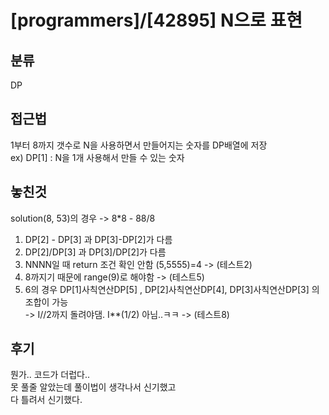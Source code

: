 # [programmers]/[42895] N으로 표현

## 분류
DP

## 접근법
1부터 8까지 갯수로 N을 사용하면서 만들어지는 숫자를 DP배열에 저장<br>
ex) DP[1] : N을 1개 사용해서 만들 수 있는 숫자


## 놓친것
solution(8, 53)의 경우 -> 8*8 - 88/8
1. DP[2] - DP[3] 과 DP[3]-DP[2]가 다름
2. DP[2]/DP[3] 과 DP[3]/DP[2]가 다름
3. NNNN일 때 return 조건 확인 안함 (5,5555)=4 -> (테스트2)
4. 8까지기 때문에 range(9)로 해야함 -> (테스트5)
5. 6의 경우 DP[1]사칙연산DP[5] , DP[2]사칙연산DP[4], DP[3]사칙연산DP[3] 의 조합이 가능<br>
   -> I//2까지 돌려야댐. I**(1/2) 아님..ㅋㅋ
   -> (테스트8)

## 후기
뭔가.. 코드가 더럽다..<br>
못 풀줄 알았는데 풀이법이 생각나서 신기했고<br>
다 틀려서 신기했다.<br>
